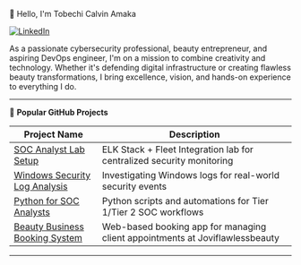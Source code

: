 👋 Hello, I'm Tobechi Calvin Amaka

[![LinkedIn](https://img.shields.io/badge/LinkedIn-Connect-blue)](www.linkedin.com/in/tobechi-calvin-79003925a)

As a passionate cybersecurity professional, beauty entrepreneur, and aspiring DevOps engineer, I'm on a mission to combine creativity and technology. Whether it's defending digital infrastructure or creating flawless beauty transformations, I bring excellence, vision, and hands-on experience to everything I do.

---

🚀 **Popular GitHub Projects**

| Project Name | Description |
|-------------|-------------|
| [SOC Analyst Lab Setup](#) | ELK Stack + Fleet Integration lab for centralized security monitoring |
| [Windows Security Log Analysis](#) | Investigating Windows logs for real-world security events |
| [Python for SOC Analysts](#) | Python scripts and automations for Tier 1/Tier 2 SOC workflows |
| [Beauty Business Booking System](#) | Web-based booking app for managing client appointments at Joviflawlessbeauty |

---
